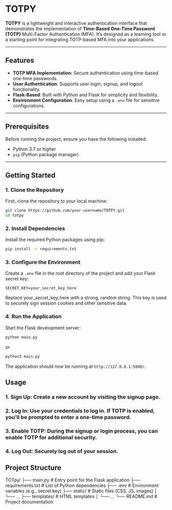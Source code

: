 # TOTPY

**TOTPY** is a lightweight and interactive authentication interface that demonstrates the implementation of **Time-Based One-Time Password (TOTP)** Multi-Factor Authentication (MFA). It’s designed as a learning tool or a starting point for integrating TOTP-based MFA into your applications.

---

## Features

- **TOTP MFA Implementation**: Secure authentication using time-based one-time passwords.
- **User Authentication**: Supports user login, signup, and logout functionality.
- **Flask-Based**: Built with Python and Flask for simplicity and flexibility.
- **Environment Configuration**: Easy setup using a `.env` file for sensitive configurations.

---

## Prerequisites

Before running the project, ensure you have the following installed:

- Python 3.7 or higher
- `pip` (Python package manager)

---

## Getting Started

### 1. Clone the Repository

First, clone the repository to your local machine:

```bash
git clone https://github.com/your-username/TOTPY.git
cd totpy
```
### 2. Install Dependencies

Install the required Python packages using pip:

```bash
pip install -r requirements.txt
```
### 3. Configure the Environment

Create a ```.env``` file in the root directory of the project and add your Flask secret key:

```env
SECRET_KEY=your_secret_key_here
```

Replace your_secret_key_here with a strong, random string. This key is used to securely sign session cookies and other sensitive data.

### 4. Run the Application

Start the Flask development server:

```bash
python main.py
```
or

```bash
python3 main.py
```

The application should now be running at ```http://127.0.0.1:5000/```.

## Usage

### 1. Sign Up: Create a new account by visiting the signup page.

### 2. Log In: Use your credentials to log in. If TOTP is enabled, you’ll be prompted to enter a one-time password.

### 3. Enable TOTP: During the signup or login process, you can enable TOTP for additional security.

### 4. Log Out: Securely log out of your session.


## Project Structure

TOTpy/
├── main.py                # Entry point for the Flask application
├── requirements.txt       # List of Python dependencies
├── .env                   # Environment variables (e.g., secret key)
├── static/                # Static files (CSS, JS, images)
│   └── ...
├── templates/             # HTML templates
│   └── ...
└── README.md              # Project documentation




